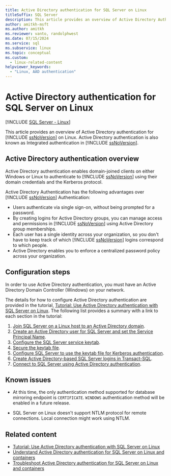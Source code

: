 ```yaml
---
title: Active Directory authentication for SQL Server on Linux
titleSuffix: SQL Server
description: This article provides an overview of Active Directory Authentication for SQL Server on Linux.
author: amitkh-msft
ms.author: amitkh
ms.reviewer: vanto, randolphwest
ms.date: 07/15/2024
ms.service: sql
ms.subservice: linux
ms.topic: conceptual
ms.custom:
  - linux-related-content
helpviewer_keywords:
  - "Linux, AAD authentication"
---
```

# Active Directory authentication for SQL Server on Linux

[!INCLUDE [SQL Server - Linux](../includes/applies-to-version/sql-linux.md)]

This article provides an overview of Active Directory authentication for [!INCLUDE [ssNoVersion](../includes/ssnoversion-md.md)] on Linux. Active Directory authentication is also known as Integrated authentication in [!INCLUDE [ssNoVersion](../includes/ssnoversion-md.md)].

## Active Directory authentication overview

Active Directory authentication enables domain-joined clients on either Windows or Linux to authenticate to [!INCLUDE [ssNoVersion](../includes/ssnoversion-md.md)] using their domain credentials and the Kerberos protocol.

Active Directory Authentication has the following advantages over [!INCLUDE [ssNoVersion](../includes/ssnoversion-md.md)] Authentication:

- Users authenticate via single sign-on, without being prompted for a password.
- By creating logins for Active Directory groups, you can manage access and permissions in [!INCLUDE [ssNoVersion](../includes/ssnoversion-md.md)] using Active Directory group memberships.
- Each user has a single identity across your organization, so you don't have to keep track of which [!INCLUDE [ssNoVersion](../includes/ssnoversion-md.md)] logins correspond to which people.
- Active Directory enables you to enforce a centralized password policy across your organization.

## Configuration steps

In order to use Active Directory authentication, you must have an Active Directory Domain Controller (Windows) on your network.

The details for how to configure Active Directory authentication are provided in the tutorial, [Tutorial: Use Active Directory authentication with SQL Server on Linux](sql-server-linux-active-directory-authentication.md). The following list provides a summary with a link to each section in the tutorial:

1. [Join SQL Server on a Linux host to an Active Directory domain](sql-server-linux-active-directory-join-domain.md).
1. [Create an Active Directory user for SQL Server and set the Service Principal Name](sql-server-linux-active-directory-authentication.md#createuser).
1. [Configure the SQL Server service keytab](sql-server-linux-active-directory-authentication.md#configurekeytab).
1. [Secure the keytab file](sql-server-linux-active-directory-authentication.md#configurekeytab).
1. [Configure SQL Server to use the keytab file for Kerberos authentication](sql-server-linux-active-directory-authentication.md#configurekeytab).
1. [Create Active Directory-based SQL Server logins in Transact-SQL](sql-server-linux-active-directory-authentication.md#createsqllogins).
1. [Connect to SQL Server using Active Directory authentication](sql-server-linux-active-directory-authentication.md#connect).

## Known issues

- At this time, the only authentication method supported for database mirroring endpoint is `CERTIFICATE`. `WINDOWS` authentication method will be enabled in a future release.

- SQL Server on Linux doesn't support NTLM protocol for remote connections. Local connection might work using NTLM.

## Related content

- [Tutorial: Use Active Directory authentication with SQL Server on Linux](sql-server-linux-active-directory-authentication.md)
- [Understand Active Directory authentication for SQL Server on Linux and containers](sql-server-linux-ad-auth-understanding.md)
- [Troubleshoot Active Directory authentication for SQL Server on Linux and containers](sql-server-linux-ad-auth-troubleshooting.md)

